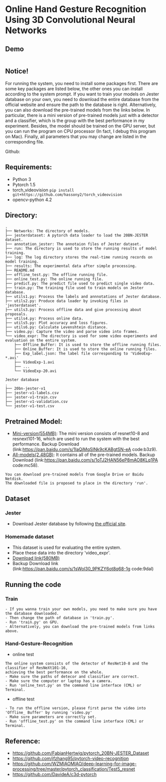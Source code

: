 # Online Hand Gesture Recognition Using 3D Convolutional Neural Networks
## Demo
![]()

## Notice!
For running the system, you need to install some packages first. There are some key packages are listed below, the other 
ones you can install according to the system prompt. If you want to train your models on Jester database on your own, 
you need to download the entire database from the official website and ensure the path to the database is right. 
Alternatively, you can also download the pre-trained models from the links below. In particular, there is a mini version 
of pre-trained models just with a detector and a classifier, which is the group with the best performance in my 
experiment. Besides, the model should be trained on the GPU server, but you can run the program on CPU processor (In 
fact, I debug this program on Mac). Finally, all parameters that you may change are listed in the corresponding file. 

Github: 

## Requirements:
* Python 3
* Pytorch 1.5
* torch_videovision 
```pip install git+https://github.com/hassony2/torch_videovision```
* opencv-python 4.2


## Directory:
```
.
├── Networks: The directory of models.
├── jesterdataset: A pytorch data loader to load the 20BN-JESTER dataset.
├── annotation_jester: The annotaion files of Jester dataset.
├── run: The directory is used to store the running results of model training.
├── log: The log directory stores the real-time running records on model training.
├── results: The experimental data after simple processing.
├── README.md
├── offline_test.py: The offline running file.
├── online_test.py: The online running file. 
├── predict.py: The predict file used to predict single video data.
├── train.py: The training file used to train models on Jester database.
├── utils1.py: Process the labels and annnotations of Jester database.
├── utils2.py: Produce data loader by invoking files in 'jesterdataset'. 
├── utils3.py: Process offline data and give processing about proposals.
├── utils4.py: Process online data.
├── utils5.py: Plot accuracy and loss figures.
├── utils6.py: Calculate Levenshtein distance. 
├── video.py: Capture the video and parse video into frames.
└── video_expr: The directory is used for some video experiments and evaluation on the entire system.
    ├── Offline_Buffer: It is used to store the offline running files.
    ├── Online_Buffer: It is used to store the online running files.
    ├── Exp_label.json: The label file corresponding to 'VideoExp-*.avi'
    ├── VideoExp-1.avi
    ├── ...
    └── VideoExp-20.avi

Jester database
.
├── 20bn-jester-v1
├── jester-v1-labels.csv
├── jester-v1-train.csv
├── jester-v1-validation.csv
└── jester-v1-test.csv

```

## Pretrained Model:
* [Mini-version(554MB)](https://drive.google.com/file/d/1pSAFpAtd4W1cPleYNFkx10mpcWbiHqf8/view?usp=sharing): 
The mini version consists of resnet10-8 and resnext101-16, which are used to run the system with the best performance.
Backup Download (link:https://pan.baidu.com/s/1laQjMqSINk9cKABgtSN-eA  code:b3z9).
* [All-models(2.48GB)](https://drive.google.com/file/d/1mV4BURsSMJLpUotV9yWUGWHPdf6EKVcY/view?usp=sharing): 
It contains all of the pre-trained models. 
Backup Download (link:https://pan.baidu.com/s/1oTJ2HAN56eP8mAO8KLq1PA  code:mc58).
```
You can download pre-trained models from Google Drive or Baidu Netdisk.
The downloaded file is proposed to place in the directory 'run'.
```


 
## Dataset
### Jester
* Download Jester database by following [the official site](https://20bn.com/datasets/jester).
### Homemade dataset
* This dataset is used for evaluating the entire system.
* Place these data into the directory 'video_expr'.
* [Download link(580MB)](https://drive.google.com/file/d/1tXxBegbT4co12bKSvo0mV5IJ6TZbM-b7/view?usp=sharing)
* Backup Download link (link:https://pan.baidu.com/s/1sWol30_9PKZY6ot8q68-1g  code:9dal)

## Running the code
### Train
```
- If you wanna train your own models, you need to make sure you have the database downloaded.
- Then change the path of database in 'train.py'.
- Run 'train.py' on GPU.
- Alternatively, you can download the pre-trained models from links above. 
``` 
### Hand-Gesture-Recognition
* online test
```
The online system consists of the detector of ResNet10-8 and the classifier of ResNeXt101-16,
achieving the best performance on the whole.
- Make sure the paths of detecor and classifier are correct.
- Make sure the computer or laptop has a camera.
- Run 'online_test.py' on the command line interface (CML) or Terminal.
```
* offline test
```
- To run the offline version, please first parse the video into 'Offline_ Buffer' by running 'video.py' 
- Make sure parameters are correctly set.
- Run 'offline_test.py' on the command line interface (CML) or Terminal.
```
 
## Reference:
* https://github.com/FabianHertwig/pytorch_20BN-JESTER_Dataset
* https://github.com/jfzhang95/pytorch-video-recognition
* https://github.com/WZMIAOMIAO/deep-learning-for-image-processing/tree/master/pytorch_classification/Test5_resnet
* https://github.com/DavideA/c3d-pytorch